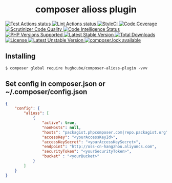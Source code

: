 <h1 align="center">composer alioss plugin</h1>


<p>
    <a href="https://github.com/hughcube-php/composer-alioss-plugin/actions?query=workflow%3ATest">
        <img src="https://github.com/hughcube-php/composer-alioss-plugin/workflows/Test/badge.svg" alt="Test Actions status">
    </a>
    <a href="https://github.com/hughcube-php/composer-alioss-plugin/actions?query=workflow%3ALint">
        <img src="https://github.com/hughcube-php/composer-alioss-plugin/workflows/Lint/badge.svg" alt="Lint Actions status">
    </a>
    <a href="https://github.styleci.io/repos/346598049">
        <img src="https://github.styleci.io/repos/346598049/shield?branch=master" alt="StyleCI">
    </a>
    <a href="https://scrutinizer-ci.com/g/hughcube-php/composer-alioss-plugin/?branch=master">
        <img src="https://scrutinizer-ci.com/g/hughcube-php/composer-alioss-plugin/badges/coverage.png?b=master" alt="Code Coverage">
    </a>
    <a href="https://scrutinizer-ci.com/g/hughcube-php/composer-alioss-plugin/?branch=master">
        <img src="https://scrutinizer-ci.com/g/hughcube-php/composer-alioss-plugin/badges/quality-score.png?b=master" alt="Scrutinizer Code Quality">
    </a> 
    <a href="https://scrutinizer-ci.com/g/hughcube-php/composer-alioss-plugin/?branch=master">
        <img src="https://scrutinizer-ci.com/g/hughcube-php/composer-alioss-plugin/badges/code-intelligence.svg?b=master" alt="Code Intelligence Status">
    </a>        
    <a href="https://github.com/hughcube-php/composer-alioss-plugin">
        <img src="https://img.shields.io/badge/php-%3E%3D%207.1-8892BF.svg" alt="PHP Versions Supported">
    </a>
    <a href="https://packagist.org/packages/hughcube/composer-alioss-plugin">
        <img src="https://poser.pugx.org/hughcube/composer-alioss-plugin/version" alt="Latest Stable Version">
    </a>
    <a href="https://packagist.org/packages/hughcube/composer-alioss-plugin">
        <img src="https://poser.pugx.org/hughcube/composer-alioss-plugin/downloads" alt="Total Downloads">
    </a>
    <a href="https://github.com/hughcube-php/composer-alioss-plugin/blob/master/LICENSE">
        <img src="https://img.shields.io/badge/license-MIT-428f7e.svg" alt="License">
    </a>
    <a href="https://packagist.org/packages/hughcube/composer-alioss-plugin">
        <img src="https://poser.pugx.org/hughcube/composer-alioss-plugin/v/unstable" alt="Latest Unstable Version">
    </a>
    <a href="https://packagist.org/packages/hughcube/composer-alioss-plugin">
        <img src="https://poser.pugx.org/hughcube/composer-alioss-plugin/composerlock" alt="composer.lock available">
    </a>
</p>

## Installing

``` shell
$ composer global require hughcube/composer-alioss-plugin -vvv
```

## Set config in composer.json   or   ~/.composer/config.json

```json
{
    "config": {
        "alioss": [
            {
                "active": true,
                "nonHosts": null,
                "hosts": "packagist.phpcomposer.com|repo.packagist.org",
                "accessKey": "<yourAccessKeyId>",
                "accessKeySecret": "<yourAccessKeySecret>",
                "endpoint": "http://oss-cn-hangzhou.aliyuncs.com",
                "securityToken": "<yourSecurityToken>",
                "bucket" : "<yourBucket>"
            }
        ]
    }
}

```
